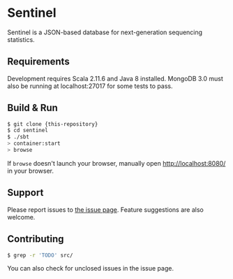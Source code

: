 # Sentinel

Sentinel is a JSON-based database for next-generation sequencing statistics.

## Requirements

Development requires Scala 2.11.6 and Java 8 installed. MongoDB 3.0 must also be running at localhost:27017 for some tests to pass.

## Build & Run

```sh
$ git clone {this-repository}
$ cd sentinel
$ ./sbt
> container:start
> browse
```

If `browse` doesn't launch your browser, manually open [http://localhost:8080/](http://localhost:8080/) in your browser.

## Support

Please report issues to [the issue page](https://git.lumc.nl/sasc/sentinel/issues). Feature suggestions are also welcome.

## Contributing

```sh
$ grep -r 'TODO' src/
```

You can also check for unclosed issues in the issue page.
